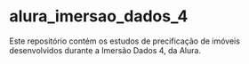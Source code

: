 # alura_imersao_dados_4
Este repositório contém os estudos de precificação de imóveis desenvolvidos durante a Imersão Dados 4, da Alura.
